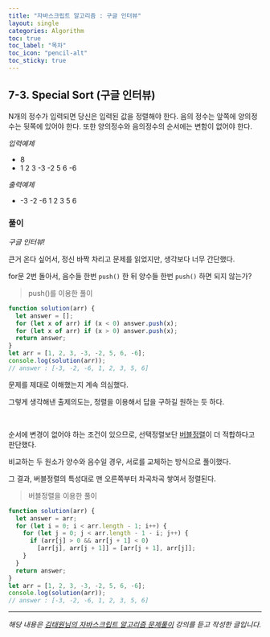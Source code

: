 ```yaml
---
title: "자바스크립트 알고리즘 : 구글 인터뷰"
layout: single
categories: Algorithm
toc: true
toc_label: "목차"
toc_icon: "pencil-alt"
toc_sticky: true
---
```


## 7-3. Special Sort (구글 인터뷰)

N개의 정수가 입력되면 당신은 입력된 값을 정렬해야 한다.
음의 정수는 앞쪽에 양의정수는 뒷쪽에 있어야 한다. 또한 양의정수와 음의정수의 순서에는
변함이 없어야 한다.

_입력예제_

- 8
- 1 2 3 -3 -2 5 6 -6

_출력예제_

- -3 -2 -6 1 2 3 5 6

### 풀이

_구글 인터뷰!_

큰거 온다 싶어서, 정신 바짝 차리고 문제를 읽었지만, 생각보다 너무 간단했다.

for문 2번 돌아서, 음수들 한번 `push()` 한 뒤 양수들 한번 `push()` 하면 되지 않는가?

> push()를 이용한 풀이

```jsx
function solution(arr) {
  let answer = [];
  for (let x of arr) if (x < 0) answer.push(x);
  for (let x of arr) if (x > 0) answer.push(x);
  return answer;
}
let arr = [1, 2, 3, -3, -2, 5, 6, -6];
console.log(solution(arr));
// answer : [-3, -2, -6, 1, 2, 3, 5, 6]
```

문제를 제대로 이해했는지 계속 의심했다.

그렇게 생각해낸 출제의도는, 정렬을 이용해서 답을 구하길 원하는 듯 하다.

<br>

순서에 변경이 없어야 하는 조건이 있으므로, 선택정렬보단 [버블정렬](https://onlee3.github.io/algorithm/Algo702/)이 더 적합하다고 판단했다.

비교하는 두 원소가 양수와 음수일 경우, 서로를 교체하는 방식으로 풀이했다.

그 결과, 버블정렬의 특성대로 맨 오른쪽부터 차곡차곡 쌓여서 정렬된다.

> 버블정렬을 이용한 풀이

```jsx
function solution(arr) {
  let answer = arr;
  for (let i = 0; i < arr.length - 1; i++) {
    for (let j = 0; j < arr.length - 1 - i; j++) {
      if (arr[j] > 0 && arr[j + 1] < 0)
        [arr[j], arr[j + 1]] = [arr[j + 1], arr[j]];
    }
  }
  return answer;
}
let arr = [1, 2, 3, -3, -2, 5, 6, -6];
console.log(solution(arr));
// answer : [-3, -2, -6, 1, 2, 3, 5, 6]
```

---

_해당 내용은 [김태원님의 자바스크립트 알고리즘 문제풀이](https://www.inflearn.com/course/%EC%9E%90%EB%B0%94%EC%8A%A4%ED%81%AC%EB%A6%BD%ED%8A%B8-%EC%95%8C%EA%B3%A0%EB%A6%AC%EC%A6%98-%EB%AC%B8%EC%A0%9C%ED%92%80%EC%9D%B4/dashboard) 강의를 듣고 작성한 글입니다._
